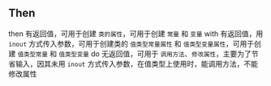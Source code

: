 
## Then

then 有返回值，可用于创建 `类的属性`，可用于创建 `常量` 和 `变量`
with 有返回值，用 `inout` 方式传入参数，可用于创建类的 `值类型常量属性` 和 `值类型变量属性`，可用于创建 `值类型常量` 和 `值类型变量`
do 无返回值，可用于 `调用方法`、`修改属性`，主要为了节省输入，因其未用 `inout` 方式传入参数，在值类型上使用时，能调用方法，不能修改属性
